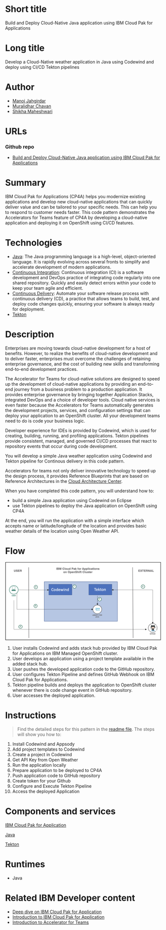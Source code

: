 # Short title

Build and Deploy Cloud-Native Java application using IBM Cloud Pak for Applications

# Long title

Develop a Cloud-Native weather application in Java using Codewind and deploy using CI/CD Tekton pipelines


# Author

* [Manoj Jahgirdar](https://developer.ibm.com/profiles/manoj.jahgirdar/)
* [Muralidhar Chavan](https://developer.ibm.com/profiles/muralidhar.chavan/)
* [Shikha Maheshwari](https://developer.ibm.com/profiles/shikha.mah/)

# URLs

### Github repo

* [Build and Deploy Cloud-Native Java application using IBM Cloud Pak for Applications](https://github.com/IBM/build-deploy-manage-cloud-native-application-on-openshift)

# Summary

IBM Cloud Pak for Applications (CP4A) helps you modernize existing applications and develop new cloud-native applications that can quickly deliver value and can be tailored to your specific needs. This can help you to respond to customer needs faster. This code pattern demonstrates the Accelerators for Teams feature of CP4A by developing a cloud-native application and deploying it on OpenShift using CI/CD features.

# Technologies

* [Java](https://developer.ibm.com/technologies/java/): The Java programming language is a high-level, object-oriented language. It is rapidly evolving across several fronts to simplify and accelerate development of modern applications.
* [Continuous Integration](https://developer.ibm.com/technologies/continuous-integration/): Continuous integration (CI) is a software development and DevOps practice of integrating code regularly into one shared repository. Quickly and easily detect errors within your code to keep your team agile and efficient.
* [Continuous Delivery](https://developer.ibm.com/technologies/continuous-delivery/): Automate your software release process with continuous delivery (CD), a practice that allows teams to build, test, and deploy code changes quickly, ensuring your software is always ready for deployment.
* [Tekton](https://developer.ibm.com/articles/introduction-to-tekton-architecture-and-design/)


# Description

Enterprises are moving towards cloud-native development for a host of benefits. However, to realize the benefits of cloud-native development and to deliver faster, enterprises must overcome the challenges of retaining enterprise governance, and the cost of building new skills and transforming end-to-end development practices.

The Accelerator for Teams for cloud-native solutions are designed to speed up the development of cloud-native applications by providing an end-to-end journey from a business problem to a production application. It provides enterprise governance by bringing together Application Stacks, integrated DevOps and a choice of developer tools. Cloud native services is even faster because the Accelerators for Teams automatically generates the development projects, services, and configuration settings that can deploy your application to an OpenShift cluster. All your development teams need to do is code your business logic.

Developer experience for IDEs is provided by Codewind, which is used for creating, building, running, and profiling applications. Tekton pipelines provide consistent, managed, and governed CI/CD processes that react to repository events that occur during code development.

You will develop a simple Java weather application using Codewind and Tekton pipeline for Continous delivery in this code pattern. 

Accelerators for teams not only deliver innovative technology to speed up the design process, it provides Reference Blueprints that are based on Reference Architectures in the  [Cloud Architecture Center](https://www.ibm.com/cloud/architecture/architectures).

When you have completed this code pattern, you will understand how to:

* build a simple Java application using Codewind on Eclipse
* use Tekton pipelines to deploy the Java application on OpenShift using CP4A

At the end, you will run the application with a simple interface which accepts name or latitude/longitude of the location and provides basic weather details of the location using Open Weather API.


# Flow

<img src="./images/image-20200814130937661.png" alt="image-20200805163350746" />


1. User installs Codewind and adds stack hub provided by IBM Cloud Pak for Applications on IBM Managed OpenShift cluster.
2. User develops an application using a project template available in the added stack hub.
3. User pushes the developed application code to the GitHub repository.
4. User configures Tekton Pipeline and defines GitHub Webhook on IBM Cloud Pak for Applications.
5. Tekton pipeline builds and deploys the application to OpenShift cluster whenever there is code change event in GitHub repository.
6. User accesses the deployed application.

# Instructions

> Find the detailed steps for this pattern in the [readme file](https://github.com/IBM/build-deploy-manage-cloud-native-application-on-openshift/blob/master/README.md). The steps will show you how to:

1. Install Codewind and Appsody
2. Add project templates to Codewind
3. Create a project in Codewind
4. Get API Key from Open Weather
5. Run the application locally
6. Prepare application to be deployed to CP4A
7. Push application code to GitHub repository
8. Create token for your Github
9. Configure and Execute Tekton Pipeline
10. Access the deployed Application


# Components and services

[IBM Cloud Pak for Application](https://developer.ibm.com/series/introduction-ibm-cloud-paks-for-applications/)

[Java](https://developer.ibm.com/technologies/java/)

[Tekton](https://developer.ibm.com/articles/introduction-to-tekton-architecture-and-design/)


# Runtimes

* Java


# Related IBM Developer content

* [Deep dive on IBM Cloud Pak for Application](https://developer.ibm.com/videos/deep-dive-on-ibm-cloud-pak-for-applications/)
* [Introduction to IBM Cloud Pak for Application](https://developer.ibm.com/series/introduction-ibm-cloud-paks-for-applications/)
* [Introduction to Accelerator for Teams](https://developer.ibm.com/articles/introduction-to-accelerators-for-cloud-native-solutions/)
